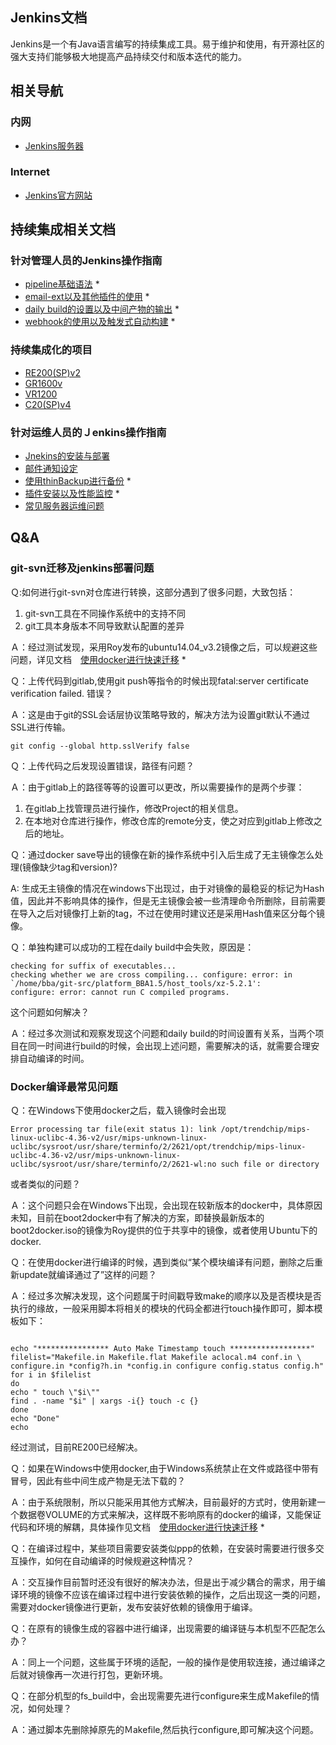 ## Jenkins文档

Jenkins是一个有Java语言编写的持续集成工具。易于维护和使用，有开源社区的强大支持们能够极大地提高产品持续交付和版本迭代的能力。


## 相关导航

### 内网

- [Jenkins服务器](http://spjenkins.rd.tp-link.net)

### Internet

- [Jenkins官方网站](https://jenkins.io/)

## 持续集成相关文档

### 针对管理人员的Jenkins操作指南

- [pipeline基础语法](/doc/#/jenkins/pipeline) *
- [email-ext以及其他插件的使用](/doc/#/jenkins/use_plugins) *
- [daily build的设置以及中间产物的输出](/doc/#/jenkins/jenkins_daily_build) *
- [webhook的使用以及触发式自动构建](/doc/#/jenkins/webhook_gitlab) *

### 持续集成化的项目

- [RE200(SP)v2](/doc/#/jenkins/re200spv2)
- [GR1600v](/doc/#/jenkins/gr1600v)
- [VR1200](/doc/#/jenkins/vr1200) 
- [C20(SP)v4](/doc/#/jenkins/c20) 

### 针对运维人员的Ｊenkins操作指南

- [Jnekins的安装与部署](/doc/#/jenkins/installation)
- [邮件通知设定](/doc/#/jenkins/configuration)
- [使用thinBackup进行备份](/doc/#/jenkins/thinbackup) *
- [插件安装以及性能监控](/doc/#/jenkins/plugin_install) *
- [常见服务器运维问题](/doc/#/jenkins/server.md)
## Q&A

### git-svn迁移及jenkins部署问题

Ｑ:如何进行git-svn对仓库进行转换，这部分遇到了很多问题，大致包括：
1. git-svn工具在不同操作系统中的支持不同
2. git工具本身版本不同导致默认配置的差异

Ａ：经过测试发现，采用Roy发布的ubuntu14.04_v3.2镜像之后，可以规避这些问题，详见文档　[使用docker进行快速迁移](/doc/#/gitlab/docker_git_svn) *

Ｑ：上传代码到gitlab,使用git push等指令的时候出现fatal:server certificate verification failed. 错误？

Ａ：这是由于git的SSL会话层协议策略导致的，解决方法为设置git默认不通过SSL进行传输。
```shell
git config --global http.sslVerify false
```

Ｑ：上传代码之后发现设置错误，路径有问题？

Ａ：由于gitlab上的路径等等的设置可以更改，所以需要操作的是两个步骤：
1. 在gitlab上找管理员进行操作，修改Project的相关信息。
2. 在本地对仓库进行操作，修改仓库的remote分支，使之对应到gitlab上修改之后的地址。

Ｑ：通过docker save导出的镜像在新的操作系统中引入后生成了无主镜像怎么处理(镜像缺少tag和version)?

A: 生成无主镜像的情况在windows下出现过，由于对镜像的最稳妥的标记为Hash值，因此并不影响具体的操作，但是无主镜像会被一些清理命令所删除，目前需要在导入之后对镜像打上新的tag，不过在使用时建议还是采用Hash值来区分每个镜像。

Ｑ：单独构建可以成功的工程在daily build中会失败，原因是：

```shell
checking for suffix of executables... 
checking whether we are cross compiling... configure: error: in `/home/bba/git-src/platform_BBA1.5/host_tools/xz-5.2.1':
configure: error: cannot run C compiled programs.
```
这个问题如何解决？

Ａ：经过多次测试和观察发现这个问题和daily build的时间设置有关系，当两个项目在同一时间进行build的时候，会出现上述问题，需要解决的话，就需要合理安排自动编译的时间。

### Docker编译最常见问题

Ｑ：在Ｗindows下使用docker之后，载入镜像时会出现
```shell
Error processing tar file(exit status 1): link /opt/trendchip/mips-linux-uclibc-4.36-v2/usr/mips-unknown-linux-uclibc/sysroot/usr/share/terminfo/2/2621/opt/trendchip/mips-linux-uclibc-4.36-v2/usr/mips-unknown-linux-uclibc/sysroot/usr/share/terminfo/2/2621-wl:no such file or directory
```
或者类似的问题？

Ａ：这个问题只会在Ｗindows下出现，会出现在较新版本的docker中，具体原因未知，目前在boot2docker中有了解决的方案，即替换最新版本的boot2docker.iso的镜像为Roy提供的位于共享中的镜像，或者使用Ｕbuntu下的docker.

Ｑ：在使用docker进行编译的时候，遇到类似“某个模块编译有问题，删除之后重新update就编译通过了”这样的问题？

Ａ：经过多次解决发现，这个问题属于时间戳导致make的顺序以及是否模块是否执行的缘故，一般采用脚本将相关的模块的代码全都进行touch操作即可，脚本模板如下：

```shell

echo "**************** Auto Make Timestamp touch ******************"
filelist="Makefile.in Makefile.flat Makefile aclocal.m4 conf.in \
configure.in *config?h.in *config.in configure config.status config.h"
for i in $filelist
do
echo " touch \"$i\""
find . -name "$i" | xargs -i{} touch -c {}
done
echo "Done"
echo

```

经过测试，目前RE200已经解决。



Ｑ：如果在Ｗindows中使用docker,由于Ｗindows系统禁止在文件或路径中带有冒号，因此有些中间生成产物是无法下载的？

Ａ：由于系统限制，所以只能采用其他方式解决，目前最好的方式时，使用新建一个数据卷VOLUME的方式来解决，这样既不影响原有的docker的编译，又能保证代码和环境的解耦，具体操作见文档　[使用docker进行快速迁移](/doc/#/gitlab/docker_git_svn) *

Ｑ：在编译过程中，某些项目需要安装类似ppp的依赖，在安装时需要进行很多交互操作，如何在自动编译的时候规避这种情况？

Ａ：交互操作目前暂时还没有很好的解决办法，但是出于减少耦合的需求，用于编译环境的镜像不应该在编译过程中进行安装依赖的操作，之后出现这一类的问题，需要对docker镜像进行更新，发布安装好依赖的镜像用于编译。

Ｑ：在原有的镜像生成的容器中进行编译，出现需要的编译链与本机型不匹配怎么办？

Ａ：同上一个问题，这些属于环境的适配，一般的操作是使用软连接，通过编译之后就对镜像再一次进行打包，更新环境。

Ｑ：在部分机型的fs_build中，会出现需要先进行configure来生成Ｍakefile的情况，如何处理？

Ａ：通过脚本先删除掉原先的Ｍakefile,然后执行configure,即可解决这个问题。





